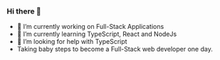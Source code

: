 ### Hi there 👋



- 🔭 I’m currently working on Full-Stack Applications
- 🌱 I’m currently learning TypeScript, React and NodeJs
- 🤔 I’m looking for help with TypeScript
- Taking baby steps to become a Full-Stack web developer one day.


